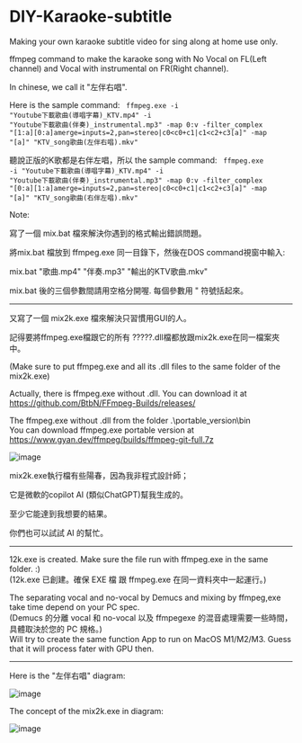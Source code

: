 # DIY-Karaoke-subtitle
Making your own karaoke subtitle video for sing along at home use only. 

ffmpeg command to make the karaoke song with No Vocal on FL(Left channel) and Vocal with instrumental on FR(Right channel).

In chinese, we call it "左伴右唱".

Here is the sample command:
<code>
ffmpeg.exe -i "Youtube下載歌曲(導唱字幕)_KTV.mp4" -i "Youtube下載歌曲(伴奏)_instrumental.mp3" -map 0:v -filter_complex "[1:a][0:a]amerge=inputs=2,pan=stereo|c0<c0+c1|c1<c2+c3[a]" -map "[a]" "KTV_song歌曲(左伴右唱).mkv"
</code>

聽說正版的K歌都是右伴左唱，所以 the sample command:
<code>
ffmpeg.exe -i "Youtube下載歌曲(導唱字幕)_KTV.mp4" -i "Youtube下載歌曲(伴奏)_instrumental.mp3" -map 0:v -filter_complex "[0:a][1:a]amerge=inputs=2,pan=stereo|c0<c0+c1|c1<c2+c3[a]" -map "[a]" "KTV_song歌曲(右伴左唱).mkv"
</code>

Note:

寫了一個 mix.bat 檔來解決你遇到的格式輸出錯誤問題。

將mix.bat 檔放到 ffmpeg.exe 同一目錄下，然後在DOS command視窗中輸入:

mix.bat "歌曲.mp4" "伴奏.mp3" "輸出的KTV歌曲.mkv"

mix.bat 後的三個參數間請用空格分開喔. 每個參數用 " 符號括起來。
<hr class="dashed">
又寫了一個 mix2k.exe 檔來解決只習慣用GUI的人。

記得要將ffmpeg.exe檔跟它的所有 ?????.dll檔都放跟mix2k.exe在同一檔案夾中。

(Make sure to put ffmpeg.exe and all its .dll files to the same folder of the mix2k.exe)

Actually, there is ffmpeg.exe without .dll. You can download it at https://github.com/BtbN/FFmpeg-Builds/releases/

The ffmpeg.exe without .dll from the folder .\portable_version\bin\
You can download ffmpeg.exe portable version at https://www.gyan.dev/ffmpeg/builds/ffmpeg-git-full.7z

![image](https://github.com/user-attachments/assets/28da4f02-a325-4880-9aa9-745737cc6f23)

mix2k.exe執行檔有些陽春，因為我非程式設計師；

它是微軟的copilot AI (類似ChatGPT)幫我生成的。

至少它能達到我想要的結果。

你們也可以試試 AI 的幫忙。
<hr class="dashed">
12k.exe is created. Make sure the file run with ffmpeg.exe in the same folder. :)<br>
(12k.exe 已創建。確保 EXE 檔 跟 ffmpeg.exe 在同一資料夾中一起運行。)

The separating vocal and no-vocal by Demucs and mixing by ffmpeg,exe take time depend on your PC spec.<br>
(Demucs 的分離 vocal 和 no-vocal 以及 ffmpegexe 的混音處理需要一些時間，具體取決於您的 PC 規格。)<br>
Will try to create the same function App to run on MacOS M1/M2/M3. Guess that it will process fater with GPU then.<br>
<hr class="dotted">

Here is the "左伴右唱" diagram:

![image](https://github.com/user-attachments/assets/dcb1ff43-bbb7-4380-948a-20a41e6bd6bd)

The concept of the mix2k.exe in diagram:

![image](https://github.com/user-attachments/assets/5b6ea515-f388-4c03-af47-30843090e25e)
